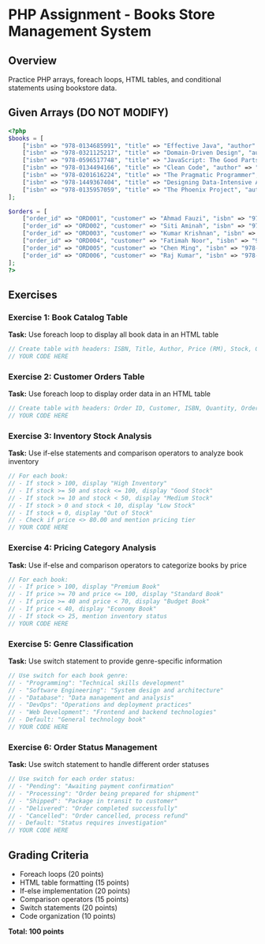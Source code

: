 # PHP Assignment - Books Store Management System

## Overview
Practice PHP arrays, foreach loops, HTML tables, and conditional statements using bookstore data.

## Given Arrays (DO NOT MODIFY)

```php
<?php
$books = [
    ["isbn" => "978-0134685991", "title" => "Effective Java", "author" => "Joshua Bloch", "price" => 89.90, "stock" => 25, "genre" => "Programming"],
    ["isbn" => "978-0321125217", "title" => "Domain-Driven Design", "author" => "Eric Evans", "price" => 95.50, "stock" => 8, "genre" => "Software Engineering"],
    ["isbn" => "978-0596517748", "title" => "JavaScript: The Good Parts", "author" => "Douglas Crockford", "price" => 45.80, "stock" => 0, "genre" => "Programming"],
    ["isbn" => "978-0134494166", "title" => "Clean Code", "author" => "Robert Martin", "price" => 78.40, "stock" => 150, "genre" => "Programming"],
    ["isbn" => "978-0201616224", "title" => "The Pragmatic Programmer", "author" => "Andrew Hunt", "price" => 82.30, "stock" => 35, "genre" => "Software Engineering"],
    ["isbn" => "978-1449367404", "title" => "Designing Data-Intensive Applications", "author" => "Martin Kleppmann", "price" => 105.60, "stock" => 12, "genre" => "Database"],
    ["isbn" => "978-0135957059", "title" => "The Phoenix Project", "author" => "Gene Kim", "price" => 68.75, "stock" => 45, "genre" => "DevOps"]
];

$orders = [
    ["order_id" => "ORD001", "customer" => "Ahmad Fauzi", "isbn" => "978-0134685991", "quantity" => 2, "order_date" => "2024-01-15", "status" => "Delivered"],
    ["order_id" => "ORD002", "customer" => "Siti Aminah", "isbn" => "978-0321125217", "quantity" => 1, "order_date" => "2024-01-18", "status" => "Processing"],
    ["order_id" => "ORD003", "customer" => "Kumar Krishnan", "isbn" => "978-0596517748", "quantity" => 3, "order_date" => "2024-01-20", "status" => "Cancelled"],
    ["order_id" => "ORD004", "customer" => "Fatimah Noor", "isbn" => "978-0134494166", "quantity" => 1, "order_date" => "2024-01-22", "status" => "Shipped"],
    ["order_id" => "ORD005", "customer" => "Chen Ming", "isbn" => "978-0201616224", "quantity" => 2, "order_date" => "2024-01-25", "status" => "Pending"],
    ["order_id" => "ORD006", "customer" => "Raj Kumar", "isbn" => "978-1449367404", "quantity" => 1, "order_date" => "2024-01-28", "status" => "Delivered"]
];
?>
```

## Exercises

### Exercise 1: Book Catalog Table
**Task:** Use foreach loop to display all book data in an HTML table

```php
// Create table with headers: ISBN, Title, Author, Price (RM), Stock, Genre
// YOUR CODE HERE
```

### Exercise 2: Customer Orders Table  
**Task:** Use foreach loop to display order data in an HTML table

```php
// Create table with headers: Order ID, Customer, ISBN, Quantity, Order Date, Status
// YOUR CODE HERE
```

### Exercise 3: Inventory Stock Analysis
**Task:** Use if-else statements and comparison operators to analyze book inventory

```php
// For each book:
// - If stock > 100, display "High Inventory" 
// - If stock >= 50 and stock <= 100, display "Good Stock"
// - If stock >= 10 and stock < 50, display "Medium Stock"
// - If stock > 0 and stock < 10, display "Low Stock"
// - If stock = 0, display "Out of Stock"
// - Check if price <> 80.00 and mention pricing tier
// YOUR CODE HERE
```

### Exercise 4: Pricing Category Analysis
**Task:** Use if-else and comparison operators to categorize books by price

```php
// For each book:
// - If price > 100, display "Premium Book"
// - If price >= 70 and price <= 100, display "Standard Book" 
// - If price >= 40 and price < 70, display "Budget Book"
// - If price < 40, display "Economy Book"
// - If stock <> 25, mention inventory status
// YOUR CODE HERE
```

### Exercise 5: Genre Classification
**Task:** Use switch statement to provide genre-specific information

```php
// Use switch for each book genre:
// - "Programming": "Technical skills development"
// - "Software Engineering": "System design and architecture"
// - "Database": "Data management and analysis"
// - "DevOps": "Operations and deployment practices"
// - "Web Development": "Frontend and backend technologies"
// - Default: "General technology book"
// YOUR CODE HERE
```

### Exercise 6: Order Status Management
**Task:** Use switch statement to handle different order statuses

```php
// Use switch for each order status:
// - "Pending": "Awaiting payment confirmation"
// - "Processing": "Order being prepared for shipment"
// - "Shipped": "Package in transit to customer"
// - "Delivered": "Order completed successfully"
// - "Cancelled": "Order cancelled, process refund"
// - Default: "Status requires investigation"
// YOUR CODE HERE
```

## Grading Criteria
- Foreach loops (20 points)
- HTML table formatting (15 points)
- If-else implementation (20 points)
- Comparison operators (15 points)
- Switch statements (20 points)
- Code organization (10 points)

**Total: 100 points**